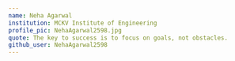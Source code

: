 ```yaml
---
name: Neha Agarwal
institution: MCKV Institute of Engineering
profile_pic: NehaAgarwal2598.jpg
quote: The key to success is to focus on goals, not obstacles.
github_user: NehaAgarwal2598
---
```

